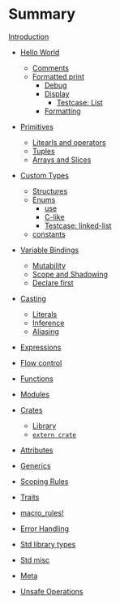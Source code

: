 # Summary

[Introduction](index.md)

- [Hello World](hello.md)
    - [Comments](hello/comment.md)
    - [Formatted print](hello/print.md)
        - [Debug](hello/print/print_debug.md)
        - [Display](hello/print/print_display.md)
            - [Testcase: List](hello/print/print_display/testcase_list.md)
        - [Formatting](hello/print/fmt.md)

- [Primitives](primitives.md)
    - [Litearls and operators](primitives/literals.md)
    - [Tuples](primitives/tuples.md)
    - [Arrays and Slices](primitives/array.md)

- [Custom Types](custom_types.md)
    - [Structures](custom_types/structs.md)
    - [Enums](custom_types/enum.md)
        - [use](custom_types/enum/enum_use.md)
        - [C-like](custom_types/enum/c_like.md)
        - [Testcase: linked-list](custom_types/enum/testcase_linked_list.md)
    - [constants](custom_types/constants.md)

- [Variable Bindings](variable_bindings.md)
    - [Mutability](variable_bindings/mut.md)
    - [Scope and Shadowing](variable_bindings/scope.md)
    - [Declare first](variable_bindings/declare.md)

- [Casting](cast.md)
    - [Literals](cast/literals.md)
    - [Inference](cast/inference.md)
    - [Aliasing](cast/alias.md)

- [Expressions](expression.md)

- [Flow control]()

- [Functions]()

- [Modules]()

- [Crates](crates.md)
    - [Library](crates/lib.md)
    - [`extern crate`](crates/link.md)

- [Attributes]()

- [Generics]()

- [Scoping Rules]()

- [Traits]()

- [macro_rules!]()

- [Error Handling]()

- [Std library types]()

- [Std misc]()

- [Meta]()

- [Unsafe Operations]()
